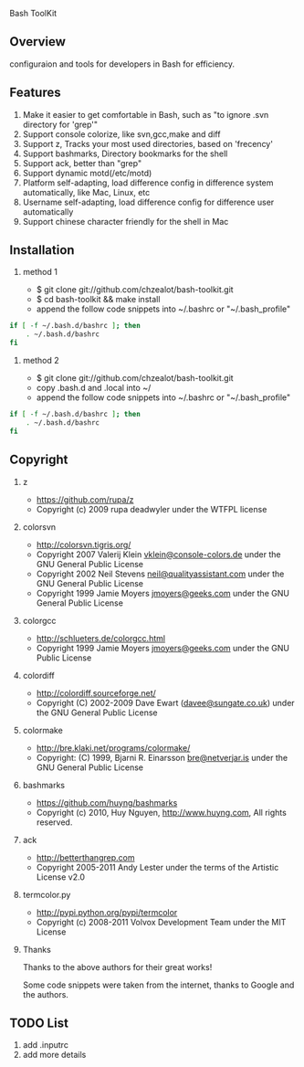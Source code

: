 Bash ToolKit

## Overview

configuraion and tools for developers in Bash for efficiency.

## Features

1. Make it easier to get comfortable in Bash, such as "to ignore .svn directory for 'grep'"
1. Support console colorize, like svn,gcc,make and diff
1. Support z, Tracks your most used directories, based on 'frecency'
1. Support bashmarks, Directory bookmarks for the shell
1. Support ack, better than "grep"
1. Support dynamic motd(/etc/motd)
1. Platform self-adapting, load difference config in difference system automatically, like Mac, Linux, etc
1. Username self-adapting, load difference config for difference user automatically
1. Support chinese character friendly for the shell in Mac

## Installation

1. method 1

    * $ git clone git://github.com/chzealot/bash-toolkit.git
    * $ cd bash-toolkit && make install
    * append the follow code snippets into ~/.bashrc or "~/.bash_profile"

```bash
if [ -f ~/.bash.d/bashrc ]; then
    . ~/.bash.d/bashrc
fi
```

1. method 2

    * $ git clone git://github.com/chzealot/bash-toolkit.git
    * copy .bash.d and .local into ~/
    * append the follow code snippets into ~/.bashrc or "~/.bash_profile"

```bash
if [ -f ~/.bash.d/bashrc ]; then
    . ~/.bash.d/bashrc
fi
```


## Copyright

1. z

    * https://github.com/rupa/z
    * Copyright (c) 2009 rupa deadwyler under the WTFPL license

1. colorsvn

    * http://colorsvn.tigris.org/
    * Copyright 2007 Valerij Klein <vklein@console-colors.de> under the GNU General Public License
    * Copyright 2002 Neil Stevens <neil@qualityassistant.com> under the GNU General Public License
    * Copyright 1999 Jamie Moyers <jmoyers@geeks.com> under the GNU General Public License

1. colorgcc

    * http://schlueters.de/colorgcc.html
    * Copyright 1999 Jamie Moyers <jmoyers@geeks.com> under the GNU Public License

1. colordiff

    * http://colordiff.sourceforge.net/
    * Copyright (C) 2002-2009 Dave Ewart (davee@sungate.co.uk) under the GNU General Public License

1. colormake

    * http://bre.klaki.net/programs/colormake/
    * Copyright: (C) 1999, Bjarni R. Einarsson <bre@netverjar.is> under the GNU General Public License

1. bashmarks

    * https://github.com/huyng/bashmarks
    * Copyright (c) 2010, Huy Nguyen, http://www.huyng.com, All rights reserved.

1. ack

    * http://betterthangrep.com
    * Copyright 2005-2011 Andy Lester under the terms of the Artistic License v2.0

1. termcolor.py

    * http://pypi.python.org/pypi/termcolor
    * Copyright (c) 2008-2011 Volvox Development Team under the MIT License

1. Thanks

   Thanks to the above authors for their great works!
   
   Some code snippets were taken from the internet, thanks to Google and the authors.


## TODO List

1. add .inputrc
1. add more details
